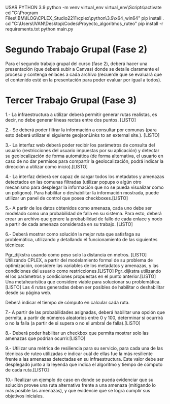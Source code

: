 USAR PYTHON 3.9
python -m venv virtual_env
virtual_env\Scripts\activate
cd "C:\Program Files\IBM\ILOG\CPLEX_Studio2211\cplex\python\3.9\x64_win64"
pip install .
cd "C:\Users\IVAN\Desktop\Codes\Proyecto_algoritmos_ruteo"
pip install -r requirements.txt
python main.py

# Segundo Trabajo Grupal (Fase 2)

Para el segundo trabajo grupal del curso (fase 2), deberá hacer una presentación (que deberá subir a Canvas) donde se detalle claramente el proceso y contenga enlaces a cada archivo (recuerde que se evaluará que el contenido esté en la presentación para poder evaluar por igual a todos).

# Tercer Trabajo Grupal (Fase 3)
1.- La infraestructura a utilizar deberá permitir generar rutas realistas, es decir, no debe generar líneas rectas entre dos puntos. [LISTO]

2.- Se deberá poder filtrar la información a consultar por comunas (para esto deberá utilizar el siguiente geojsonLinks to an external site.). [LISTO]

3.- La interfaz web deberá poder recibir los parámetros de consulta del usuario (restricciones del usuario impuestas por su aplicación) y detectar su geolocalización de forma automática (de forma alternativa, el usuario en caso de no dar permisos para compartir la geolocalización, podrá indicar la dirección a utilizar como inicio).[LISTO]

4.- La interfaz deberá ser capaz de cargar todos los metadatos y amenazas detectados en las comunas filtradas (utilizar popups o algún otro mecanismo para desplegar la información que no se pueda visualizar como un polígono). Para habilitar o deshabilitar la información mostrada, puede utilizar un panel de control que posea checkboxes.[LISTO]

5.- A partir de los datos obtenidos como amenaza, cada uno debe ser modelado como una probabilidad de falla en su sistema. Para esto, deberá crear un archivo que genere la probabilidad de fallo de cada enlace y nodo a partir de cada amenaza considerada en su trabajo. [LISTO]

6.- Deberá mostrar como solución la mejor ruta que satisfaga su problemática, utilizando y detallando el funcionamiento de las siguientes técnicas:

Pgr_dijkstra usando como peso solo la distancia en metros. [LISTO]
Utilizando CPLEX, a partir del modelamiento formal de su problema de optimización, considere las variables de los metadatos y amenazas, y las condiciones del usuario como restricciones.[LISTO]
Pgr_dijkstra utilizando el los parámetros y condiciones propuestas en el punto anterior.[LISTO]
Una metaheurística que considere viable para solucionar su problemática.[LISTO]
Las 4 rutas generadas deben ser posibles de habilitar o deshabilitar desde su página web.

Deberá indicar el tiempo de cómputo en calcular cada ruta.

7.- A partir de las probabilidades asignadas, deberá habilitar una opción que permita, a partir de números aleatorios entre 0 y 100, determinar si ocurrirá o no la falla (a partir de si supera o no el umbral de falla).[LISTO]

8.- Deberá poder habilitar un checkbox que permita mostrar solo las amenazas que podrían ocurrir.[LISTO]

9.- Utilizar una métrica de resiliencia para su servicio, para cada una de las técnicas de ruteo utilizadas e indicar cuál de ellas fue la más resiliente frente a las amenazas detectadas en su infraestructura. Este valor debe ser desplegado junto a la leyenda que indica el algoritmo y tiempo de cómputo de cada ruta.[LISTO]

10.- Realizar un ejemplo de caso en donde se pueda evidenciar que su solución provee una ruta alternativa frente a una amenaza (mitigando lo más posible las amenazas), y que evidencie que se logra cumplir sus objetivos iniciales.